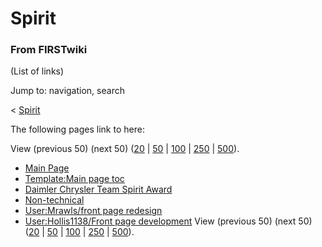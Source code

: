 # Spirit

### From FIRSTwiki

(List of links)

Jump to: navigation, search

&lt; [Spirit](/index.php?title=Spirit&redirect=no "Spirit" )  

The following pages link to here:

View (previous 50) (next 50)
([20](/index.php?title=Special:Whatlinkshere/Spirit&limit=20&from=0
"Special:Whatlinkshere/Spirit" ) |
[50](/index.php?title=Special:Whatlinkshere/Spirit&limit=50&from=0
"Special:Whatlinkshere/Spirit" ) |
[100](/index.php?title=Special:Whatlinkshere/Spirit&limit=100&from=0
"Special:Whatlinkshere/Spirit" ) |
[250](/index.php?title=Special:Whatlinkshere/Spirit&limit=250&from=0
"Special:Whatlinkshere/Spirit" ) |
[500](/index.php?title=Special:Whatlinkshere/Spirit&limit=500&from=0
"Special:Whatlinkshere/Spirit" )).

  * [Main Page](Main_Page "Main Page" )
  * [Template:Main page toc](Template:Main_page_toc "Template:Main page toc" )
  * [Daimler Chrysler Team Spirit Award](Daimler_Chrysler_Team_Spirit_Award "Daimler Chrysler Team Spirit Award" )
  * [Non-technical](Non-technical "Non-technical" )
  * [User:Mrawls/front page redesign](User:Mrawls/front_page_redesign "User:Mrawls/front page redesign" )
  * [User:Hollis1138/Front page development](User:Hollis1138/Front_page_development "User:Hollis1138/Front page development" )
View (previous 50) (next 50)
([20](/index.php?title=Special:Whatlinkshere/Spirit&limit=20&from=0
"Special:Whatlinkshere/Spirit" ) |
[50](/index.php?title=Special:Whatlinkshere/Spirit&limit=50&from=0
"Special:Whatlinkshere/Spirit" ) |
[100](/index.php?title=Special:Whatlinkshere/Spirit&limit=100&from=0
"Special:Whatlinkshere/Spirit" ) |
[250](/index.php?title=Special:Whatlinkshere/Spirit&limit=250&from=0
"Special:Whatlinkshere/Spirit" ) |
[500](/index.php?title=Special:Whatlinkshere/Spirit&limit=500&from=0
"Special:Whatlinkshere/Spirit" )).

